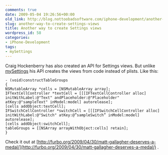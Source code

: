 ```yaml
---
comments: true
date: 2009-05-04 19:26:56+00:00
old_link: http://blog.nottoobadsoftware.com/iphone-development/another-way-to-create-settings-views/
slug: another-way-to-create-settings-views
title: Another way to create Settings views
wordpress_id: 58
categories:
- iPhone-Development
tags:
- mySettings
---
```


Craig Hockenberry has also created an API for Settings views. But unlike [mySettings](http://bitbucket.org/karemorstol/mysettings/wiki/Home) his API creates the views from code instead of plists. Like this:

    
    
    - (void)constructTableGroups
    {
    NSMutableArray *cells = [NSMutableArray array];
    IFTextCellController *textCell = [[[IFTextCellController alloc] initWithLabel:@"Text" andPlaceholder:@"Placeholder" atKey:@"sampleText" inModel:model] autorelease];
    [cells addObject:textCell];
    IFSwitchCellController *switchCell = [[[IFSwitchCellController alloc] initWithLabel:@"Switch" atKey:@”sampleSwitch” inModel:model] autorelease];
    [cells addObject:switchCell];
    tableGroups = [[NSArray arrayWithObject:cells] retain];
    }
    

Check it out at [http://furbo.org/2009/04/30/matt-gallagher-deserves-a-medal/](http://furbo.org/2009/04/30/matt-gallagher-deserves-a-medal/) .
